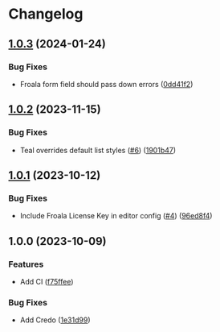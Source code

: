 # Changelog

## [1.0.3](https://github.com/township-agency/ex_teal_froala/compare/v1.0.2...v1.0.3) (2024-01-24)


### Bug Fixes

* Froala form field should pass down errors ([0dd41f2](https://github.com/township-agency/ex_teal_froala/commit/0dd41f2bc1d89f5f6441da766c6ce63c7557520b))

## [1.0.2](https://github.com/township-agency/ex_teal_froala/compare/v1.0.1...v1.0.2) (2023-11-15)


### Bug Fixes

* Teal overrides default list styles ([#6](https://github.com/township-agency/ex_teal_froala/issues/6)) ([1901b47](https://github.com/township-agency/ex_teal_froala/commit/1901b47c763a957e00e508d836599247d21adb38))

## [1.0.1](https://github.com/township-agency/ex_teal_froala/compare/v1.0.0...v1.0.1) (2023-10-12)


### Bug Fixes

* Include Froala License Key in editor config ([#4](https://github.com/township-agency/ex_teal_froala/issues/4)) ([96ed8f4](https://github.com/township-agency/ex_teal_froala/commit/96ed8f4118c77c4fd7ec6d453ee87cb4204c277d))

## 1.0.0 (2023-10-09)


### Features

* Add CI ([f75ffee](https://github.com/township-agency/ex_teal_froala/commit/f75ffee1798695011d47d7095654d6247b1d1504))


### Bug Fixes

* Add Credo ([1e31d99](https://github.com/township-agency/ex_teal_froala/commit/1e31d991f28ff3f06fb45f59e00772fd3b3ed014))

